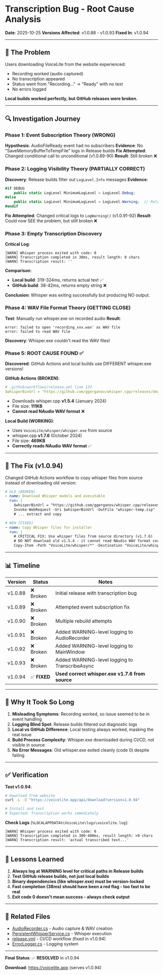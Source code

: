 # Transcription Bug - Root Cause Analysis

**Date**: 2025-10-25
**Versions Affected**: v1.0.88 - v1.0.93
**Fixed In**: v1.0.94

---

## 🔴 The Problem

Users downloading VoiceLite from the website experienced:
- Recording worked (audio captured)
- No transcription appeared
- Status went from "Recording..." → "Ready" with no text
- No errors logged

**Local builds worked perfectly, but GitHub releases were broken.**

---

## 🔍 Investigation Journey

### Phase 1: Event Subscription Theory (WRONG)
**Hypothesis**: AudioFileReady event had no subscribers
**Evidence**: No "SaveMemoryBufferToTempFile" logs in Release builds
**Fix Attempted**: Changed conditional call to unconditional (v1.0.89-90)
**Result**: Still broken ❌

### Phase 2: Logging Visibility Theory (PARTIALLY CORRECT)
**Discovery**: Release builds filter out `LogLevel.Info` messages
**Evidence**:
```csharp
#if DEBUG
    public static LogLevel MinimumLogLevel = LogLevel.Debug;
#else
    public static LogLevel MinimumLogLevel = LogLevel.Warning;  // Release
#endif
```
**Fix Attempted**: Changed critical logs to `LogWarning()` (v1.0.91-92)
**Result**: Could now SEE the problem, but still broken ❌

### Phase 3: Empty Transcription Discovery
**Critical Log**:
```
[WARN] Whisper process exited with code: 0
[WARN] Transcription completed in 38ms, result length: 0 chars
[WARN] Transcription result: ''
```

**Comparison**:
- **Local build**: 319-324ms, returns actual text ✅
- **GitHub build**: 38-42ms, returns empty string ❌

**Conclusion**: Whisper was exiting successfully but producing NO output.

### Phase 4: WAV File Format Theory (GETTING CLOSE)
**Test**: Manually run whisper.exe on recorded audio
**Result**:
```
error: failed to open 'recording_xxx.wav' as WAV file
error: failed to read WAV file
```

**Discovery**: Whisper.exe couldn't read the WAV files!

### Phase 5: ROOT CAUSE FOUND ✅

**Discovered**: GitHub Actions and local builds use DIFFERENT whisper.exe versions!

**GitHub Actions (BROKEN)**:
```yaml
# .github/workflows/release.yml line 132
$whisperBinUrl = "https://github.com/ggerganov/whisper.cpp/releases/download/v1.5.4/whisper-bin-x64.zip"
```
- Downloads whisper.cpp **v1.5.4** (January 2024)
- File size: **111KB**
- **Cannot read NAudio WAV format** ❌

**Local Build (WORKING)**:
- Uses `VoiceLite/whisper/whisper.exe` from source
- whisper.cpp **v1.7.6** (October 2024)
- File size: **469KB**
- **Correctly reads NAudio WAV format** ✅

---

## 🔧 The Fix (v1.0.94)

Changed GitHub Actions workflow to copy whisper files from source instead of downloading old version:

```yaml
# OLD (BROKEN)
- name: Download Whisper models and executable
  run: |
    $whisperBinUrl = "https://github.com/ggerganov/whisper.cpp/releases/download/v1.5.4/whisper-bin-x64.zip"
    Invoke-WebRequest -Uri $whisperBinUrl -OutFile "whisper-temp.zip"
    # ... extract and copy

# NEW (FIXED)
- name: Copy Whisper files for installer
  run: |
    # CRITICAL FIX: Use whisper files from source directory (v1.7.6)
    # DO NOT download old v1.5.4 - it cannot read NAudio WAV format correctly
    Copy-Item -Path "VoiceLite/whisper/*" -Destination "VoiceLite/whisper_installer_lite/" -Force
```

---

## 📊 Timeline

| Version | Status | Notes |
|---------|--------|-------|
| v1.0.88 | ❌ Broken | Initial release with transcription bug |
| v1.0.89 | ❌ Broken | Attempted event subscription fix |
| v1.0.90 | ❌ Broken | Multiple rebuild attempts |
| v1.0.91 | ❌ Broken | Added WARNING-level logging to AudioRecorder |
| v1.0.92 | ❌ Broken | Added WARNING-level logging to MainWindow |
| v1.0.93 | ❌ Broken | Added WARNING-level logging to TranscribeAsync |
| v1.0.94 | ✅ **FIXED** | **Used correct whisper.exe v1.7.6 from source** |

---

## 🎯 Why It Took So Long

1. **Misleading Symptoms**: Recording worked, so issue seemed to be in event handling
2. **Logging Blind Spot**: Release builds filtered out diagnostic logs
3. **Local vs GitHub Difference**: Local testing always worked, masking the real issue
4. **Build Process Complexity**: Whisper.exe downloaded during CI/CD, not visible in source
5. **No Error Messages**: Old whisper.exe exited cleanly (code 0) despite failing

---

## ✅ Verification

**Test v1.0.94**:
```bash
# Download from website
curl -L -O "https://voicelite.app/api/download?version=1.0.94"

# Install and test
# Expected: Transcription works immediately
```

**Check Logs** (`%LOCALAPPDATA%\VoiceLite\logs\voicelite.log`):
```
[WARN] Whisper process exited with code: 0
[WARN] Transcription completed in 300-400ms, result length: >0 chars
[WARN] Transcription result: 'actual transcribed text...'
```

---

## 🚀 Lessons Learned

1. **Always log at WARNING level for critical paths in Release builds**
2. **Test GitHub release builds, not just local builds**
3. **Binary dependencies (like whisper.exe) must be version-locked**
4. **Fast completion (38ms) should have been a red flag - too fast to be real**
5. **Exit code 0 doesn't mean success - always check output**

---

## 📝 Related Files

- [AudioRecorder.cs](VoiceLite/VoiceLite/Services/AudioRecorder.cs) - Audio capture & WAV creation
- [PersistentWhisperService.cs](VoiceLite/VoiceLite/Services/PersistentWhisperService.cs) - Whisper execution
- [release.yml](.github/workflows/release.yml) - CI/CD workflow (fixed in v1.0.94)
- [ErrorLogger.cs](VoiceLite/VoiceLite/Services/ErrorLogger.cs) - Logging system

---

**Final Status**: ✅ **RESOLVED** in v1.0.94

**Download**: https://voicelite.app (serves v1.0.94)
